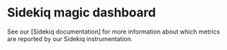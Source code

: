 # Sidekiq magic dashboard

See our [Sidekiq documentation] for more information about which metrics are reported by our Sidekiq instrumentation.

